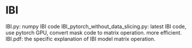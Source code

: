 # IBI
IBI.py: numpy IBI code
IBI_pytorch_without_data_slicing.py: latest IBI code, use pytorch GPU, convert mask code to matrix operation.
more efficient. 
IBI.pdf: the specific explanation of IBI model matrix operation. 
